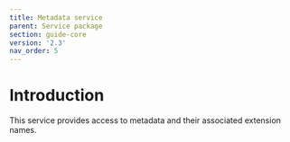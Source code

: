 ```yaml
---
title: Metadata service
parent: Service package
section: guide-core
version: '2.3'
nav_order: 5
---
```

# Introduction

This service provides access to metadata and their associated extension
names.
